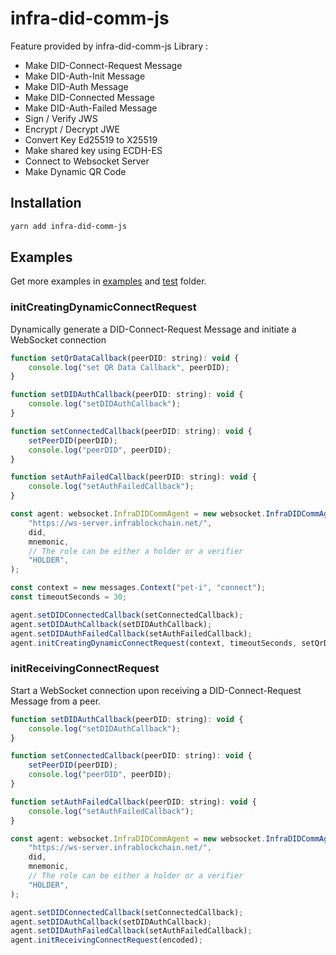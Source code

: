 # infra-did-comm-js

Feature provided by infra-did-comm-js Library :

-   Make DID-Connect-Request Message
-   Make DID-Auth-Init Message
-   Make DID-Auth Message
-   Make DID-Connected Message
-   Make DID-Auth-Failed Message
-   Sign / Verify JWS
-   Encrypt / Decrypt JWE
-   Convert Key Ed25519 to X25519
-   Make shared key using ECDH-ES
-   Connect to Websocket Server
-   Make Dynamic QR Code

## Installation

```sh
yarn add infra-did-comm-js
```

## Examples

Get more examples in [examples](./examples) and [test](./test) folder.

### initCreatingDynamicConnectRequest

Dynamically generate a DID-Connect-Request Message and initiate a WebSocket connection

```javascript
function setQrDataCallback(peerDID: string): void {
    console.log("set QR Data Callback", peerDID);
}

function setDIDAuthCallback(peerDID: string): void {
    console.log("setDIDAuthCallback");
}

function setConnectedCallback(peerDID: string): void {
    setPeerDID(peerDID);
    console.log("peerDID", peerDID);
}

function setAuthFailedCallback(peerDID: string): void {
    console.log("setAuthFailedCallback");
}

const agent: websocket.InfraDIDCommAgent = new websocket.InfraDIDCommAgent(
    "https://ws-server.infrablockchain.net/",
    did,
    mnemonic,
    // The role can be either a holder or a verifier
    "HOLDER",
);

const context = new messages.Context("pet-i", "connect");
const timeoutSeconds = 30;

agent.setDIDConnectedCallback(setConnectedCallback);
agent.setDIDAuthCallback(setDIDAuthCallback);
agent.setDIDAuthFailedCallback(setAuthFailedCallback);
agent.initCreatingDynamicConnectRequest(context, timeoutSeconds, setQrDataCallback);

```

### initReceivingConnectRequest

Start a WebSocket connection upon receiving a DID-Connect-Request Message from a peer.

```javascript
function setDIDAuthCallback(peerDID: string): void {
    console.log("setDIDAuthCallback");
}

function setConnectedCallback(peerDID: string): void {
    setPeerDID(peerDID);
    console.log("peerDID", peerDID);
}

function setAuthFailedCallback(peerDID: string): void {
    console.log("setAuthFailedCallback");
}

const agent: websocket.InfraDIDCommAgent = new websocket.InfraDIDCommAgent(
    "https://ws-server.infrablockchain.net/",
    did,
    mnemonic,
    // The role can be either a holder or a verifier
    "HOLDER",
);

agent.setDIDConnectedCallback(setConnectedCallback);
agent.setDIDAuthCallback(setDIDAuthCallback);
agent.setDIDAuthFailedCallback(setAuthFailedCallback);
agent.initReceivingConnectRequest(encoded);
```

